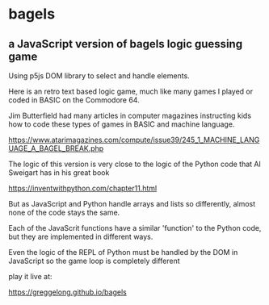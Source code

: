 # bagels
## a JavaScript version of bagels logic guessing game

Using p5js DOM library to select and handle elements. 

Here is an retro text based logic game, much like many games I played or coded in BASIC on the Commodore 64.

Jim Butterfield had many articles in computer magazines instructing kids how to code these types of games in BASIC and machine language.


https://www.atarimagazines.com/compute/issue39/245_1_MACHINE_LANGUAGE_A_BAGEL_BREAK.php

The logic of this version is very close to the logic of the Python code that Al Sweigart has in his great book

https://inventwithpython.com/chapter11.html

But as JavaScript and Python handle arrays and lists so differently, almost none of the code stays the same.

Each of the JavaScrit functions have a similar 'function' to the Python code, but they are implemented in different ways.

Even the logic of the REPL of Python must be handled by the DOM in JavaScript so the game loop is completely different


play it live at:

https://greggelong.github.io/bagels




